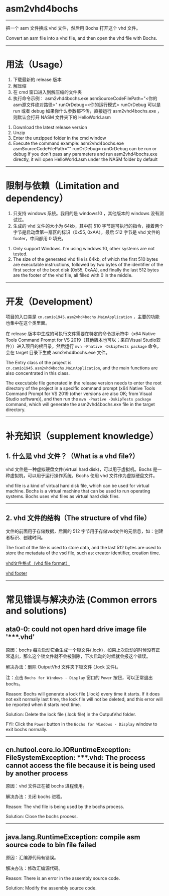 # asm2vhd4bochs

***

把一个 asm 文件换成 vhd 文件，然后用 Bochs 打开这个 vhd 文件。

Convert an asm file into a vhd file, and then open the vhd file with Bochs.



***

# 用法（Usage）

1. 下载最新的 release 版本
2. 解压缩
3. 在 cmd 窗口进入到解压缩的文件夹
4. 执行命令示例： asm2vhd4bochs.exe asmSourceCodeFilePath="<你的asm源文件绝对路径>" runOrDebug=<你的运行模式>
   runOrDebug 可以是 run 或者 debug
   如果你什么参数都不传，直接运行 asm2vhd4bochs.exe ，则默认会打开 NASM 文件夹下的 HelloWorld.asm

<p>

1. Download the latest release version
2. Unzip
3. Enter the unzipped folder in the cmd window
4. Execute the command example: asm2vhd4bochs.exe asmSourceCodeFilePath="<your asm source file absolute path>" runOrDebug=<your run mode>
   runOrDebug can be run or debug
   If you don't pass any parameters and run asm2vhd4bochs.exe directly, it will open HelloWorld.asm under the NASM folder by default

***

# 限制与依赖（Limitation and dependency）

1. 只支持 windows 系统。我用的是 windows10 ，其他版本的 windows 没有测试过。
2. 生成的 vhd 文件的大小为 64kb，其中前 510 字节是可执行的指令，接着两个字节是启动盘第一扇区的标识（0x55, 0xAA），最后 512 字节是 vhd 文件的footer，中间都用 0 填充。

<p>

1. Only support Windows. I'm using windows 10, other systems are not tested.
2. The size of the generated vhd file is 64kb, of which the first 510 bytes are executable instructions, followed by two bytes of the identifier of the first sector of the boot disk (0x55, 0xAA), and finally the last 512 bytes are the footer of the vhd file, all filled with 0 in the middle.

***

# 开发（Development）

项目的入口类是 `cn.camio1945.asm2vhd4bochs.MainApplication` ，主要的功能也集中在这个类里面。

在 release 版本中生成的可执行文件需要在特定的命令提示符中（x64 Native Tools Command Prompt for VS 2019（其他版本也可以；来自Visual Studio软件））进入项目的根目录，然后运行 `mvn -Pnative -DskipTests package` 命令，会在 target 目录下生成 asm2vhd4bochs.exe 文件。

<p>

The Entry class of the project is `cn.camio1945.asm2vhd4bochs.MainApplication`, and the main functions are also concentrated in this class.

The executable file generated in the release version needs to enter the root directory of the project in a specific command prompt (x64 Native Tools Command Prompt for VS 2019 (other versions are also OK; from Visual Studio software)), and then run the `mvn -Pnative -DskipTests package` command, which will generate the asm2vhd4bochs.exe file in the target directory.

***

# 补充知识（supplement knowledge）

## 1. 什么是 vhd 文件？（What is a vhd file?）

vhd 文件是一种虚拟硬盘文件(virtual hard disk)，可以用于虚拟机。Bochs 是一种虚拟机，可以用于运行操作系统。Bochs 使用 vhd 文件作为虚拟硬盘文件。

<p>

vhd file is a kind of virtual hard disk file, which can be used for virtual machine. Bochs is a virtual machine that can be used to run operating systems. Bochs uses vhd files as virtual hard disk files.

***

## 2. vhd 文件的结构（The structure of vhd file）

文件的前面用于存储数据，后面的 512 字节用于存储vsd文件的元信息，如：创建者标识、创建时间。

<p>

The front of the file is used to store data, and the last 512 bytes are used to store the metadata of the vsd file, such as: creator identifier, creation time.

[vhd文件格式（vhd file format）](https://download.microsoft.com/download/f/f/e/ffef50a5-07dd-4cf8-aaa3-442c0673a029/Virtual%20Hard%20Disk%20Format%20Spec_10_18_06.doc)

[vhd footer](https://github.com/libyal/libvhdi/blob/main/documentation/Virtual%20Hard%20Disk%20(VHD)%20image%20format.asciidoc#2-footer)

***

# 常见错误与解决办法 (Common errors and solutions)

## ata0-0: could not open hard drive image file '***.vhd'

原因：bochs 每次启动它会生成一个锁文件(.lock)，如果上次启动的时候没有正常退出，那么这个锁文件就不会被删除，下次启动的时候就会报这个错误。

解决办法：删除 OutputVhd 文件夹下锁文件 (.lock 文件)。

注：点击 `Bochs for Windows - Display` 窗口的 `Power` 按钮，可以正常退出 bochs。

<p>

Reason: Bochs will generate a lock file (.lock) every time it starts. If it does not exit normally last time, the lock file will not be deleted, and this error will be reported when it starts next time.

Solution: Delete the lock file (.lock file) in the OutputVhd folder.

FYI: Click the `Power` button in the `Bochs for Windows - Display` window to exit bochs normally.

***

## cn.hutool.core.io.IORuntimeException: FileSystemException: ***.vhd: The process cannot access the file because it is being used by another process

原因：vhd 文件正在被 bochs 进程使用。

解决办法：关闭 bochs 进程。

<p>

Reason: The vhd file is being used by the bochs process.

Solution: Close the bochs process.

***

## java.lang.RuntimeException: compile asm source code to bin file failed

原因：汇编源代码有错误。

解决办法：修改汇编源代码。

<p>

Reason: There is an error in the assembly source code.

Solution: Modify the assembly source code.
